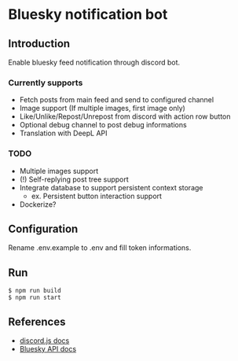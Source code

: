 # Bluesky notification bot

## Introduction

Enable bluesky feed notification through discord bot.

### Currently supports

- Fetch posts from main feed and send to configured channel
- Image support (If multiple images, first image only)
- Like/Unlike/Repost/Unrepost from discord with action row button
- Optional debug channel to post debug informations
- Translation with DeepL API

### TODO

- Multiple images support
- (!) Self-replying post tree support
- Integrate database to support persistent context storage
  - ex. Persistent button interaction support
- Dockerize?

## Configuration

Rename .env.example to .env and fill token informations.

## Run

```
$ npm run build
$ npm run start
```

## References

- [discord.js docs](https://discordjs.guide/popular-topics/embeds.html#using-the-embed-constructor)
- [Bluesky API docs](https://docs.bsky.app/docs/api/app-bsky-feed-get-feed)
